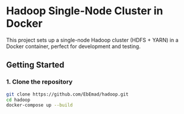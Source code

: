# Hadoop Single-Node Cluster in Docker

This project sets up a single-node Hadoop cluster (HDFS + YARN) in a Docker container, perfect for development and testing.


## Getting Started

### 1. Clone the repository 
```bash
git clone https://github.com/EbEmad/hadoop.git
cd hadoop
docker-compose up --build 